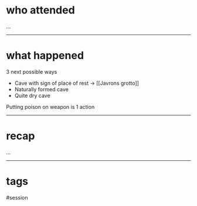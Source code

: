 # who attended

...

---
# what happened

3 next possible ways
- Cave with sign of place of rest -> [[Javrons grotto]]
- Naturally formed cave
- Quite dry cave

Putting poison on weapon is 1 action

---
# recap

...

---
# tags

#session